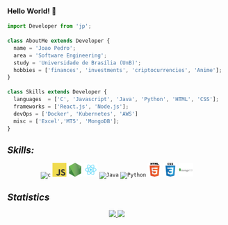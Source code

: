 ### Hello World! 👋

```js
import Developer from 'jp';

class AboutMe extends Developer {
  name = 'Joao Pedro';
  area = 'Software Engineering';
  study = 'Universidade de Brasília (UnB)';
  hobbies = ['finances', 'investments', 'criptocurrencies', 'Anime'];
}

class Skills extends Developer {
  languages  = ['C', 'Javascript', 'Java', 'Python', 'HTML', 'CSS'];
  frameworks = ['React.js', 'Node.js'];
  devOps = ['Docker', 'Kubernetes', 'AWS']
  misc = ['Excel','MT5', 'MongoDB'];
}
```
## ***Skills:***

<div align="center">
    <code><img height="32" src="https://cdn.iconscout.com/icon/free/png-512/c-programming-569564.png" alt="c"/></code>
    <code><img height="32" src="https://raw.githubusercontent.com/github/explore/80688e429a7d4ef2fca1e82350fe8e3517d3494d/topics/javascript/javascript.png" alt="Javascript"/></code>
    <code><img height="32" src="https://raw.githubusercontent.com/github/explore/80688e429a7d4ef2fca1e82350fe8e3517d3494d/topics/nodejs/nodejs.png" alt="Nodejs"/></code>
  <code><img height="32" src="https://raw.githubusercontent.com/github/explore/80688e429a7d4ef2fca1e82350fe8e3517d3494d/topics/react/react.png" alt="React"/></code>
  <code><img height="32" src="https://raw.githubusercontent.com/jmnote/z-icons/master/svg/java.svg" alt="Java"/></code>
  <code><img height="32" src="https://raw.githubusercontent.com/jmnote/z-icons/master/svg/python.svg" alt="Python"/></code>
    <code><img height="32" src="https://raw.githubusercontent.com/github/explore/80688e429a7d4ef2fca1e82350fe8e3517d3494d/topics/html/html.png" alt="HTML5"/></code>
    <code><img height="32" src="https://raw.githubusercontent.com/github/explore/80688e429a7d4ef2fca1e82350fe8e3517d3494d/topics/css/css.png" alt="CSS"/></code>
    <code><img height="32" src="https://raw.githubusercontent.com/github/explore/80688e429a7d4ef2fca1e82350fe8e3517d3494d/topics/mongodb/mongodb.png" alt="MongoDB"/></code>
  </div>
  
## ***Statistics***

<div align="center">
  <a href="https://github.com/bot-do-jao">
  <img height="160em" src="https://github-readme-stats.vercel.app/api?username=bot-do-jao&show_icons=true&theme=highcontrast&include_all_commits=true&count_private=true"/>
  <img height="160em" src="https://github-readme-stats.vercel.app/api/top-langs/?username=bot-do-jao&layout=compact&include_all_commits=true&count_private=true&langs_count=7&theme=highcontrast"/>
</div>
  
